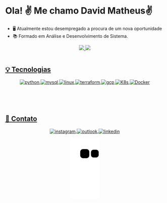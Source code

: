 # Ola! ✌️ Me chamo David Matheus✌️

- 🖥️ Atualmente estou desempregado a procura de um nova oportunidade<br>
- 📚 Formado em  Análise e Desenvolvimento de Sistema.<br>


<div align="center">
  <a href="https://github.com/DavidMatheusSouza">
  <img height="180em" src="https://github-readme-stats.vercel.app/api?username=DavidMatheusSouza&show_icons=false&theme=dark&include_all_commits=true&count_private=true"/>
  <img height="180em" src="https://github-readme-stats.vercel.app/api/top-langs/?username=DavidMatheusSouza&layout=compact&langs_count=7&theme=dark"/>
</div><br>

## 💡 Tecnologias
<div style="display: inline_block" align="center">
  <img align="center" alt="python" src="https://img.shields.io/badge/Python-ffffff?style=for-the-badge&logo=python&logoColor=yellow" />
  <img align="center" alt="mysql" src="https://img.shields.io/badge/MySql-1572B6?style=for-the-badge&logo=MySql&logoColor=white" />
  <img align="center" alt="linux" src="https://img.shields.io/badge/Linux-C0C0C0?style=for-the-badge&logo=linux&logoColor=black"/>
  <img align="center" alt="terraform" src="https://img.shields.io/badge/Terraform-7B42BC?style=flat&logo=terraform"/>
  <img align="center" alt="gcp" src="https://img.shields.io/badge/Google%20Cloud-4285F4?&style=plastic&logo=Google%20Cloud&logoColor=white"/>
  <img align="center" alt="K8s" src="https://img.shields.io/badge/kubernetes-326CE5?&style=plastic&logo=kubernetes&logoColor=white"/>
  <img align="center" alt="Docker" src="https://img.shields.io/badge/docker-257bd6?style=for-the-badge&logo=docker&logoColor=white"/>

  
</div><br/>

<br><br>

## 📱 Contato
<p align="left" style="background:yellow">
<div align="center"> 
 <a href="https://instagram.com/david.matheussc" target="_blank">
 <img align="center" src="https://img.shields.io/badge/-David Matheus-05122A?style=flat&logo=instagram" alt="instagram"/>
</a>
  <a href = "davidmatheus.sc@hotmail.com@hotmail.com" target="_blank">
    <img align="center" src="https://img.shields.io/badge/David Matheus-05122A?style=flat&logo=Microsoftoutlook" alt="outlook"/>
</a>
  <a href="https://www.linkedin.com/in/david-matheus-souza-cordeiro/" target="_blank">
  <img align="center" src="https://img.shields.io/badge/-David Matheus-05122A?style=flat&logo=linkedin" alt="linkedin"/>
</a>
 
   ![Snake animation](https://github.com/DavidMatheusSouza/DavidMatheusSouza/blob/output/github-contribution-grid-snake.svg)
</div>


  
